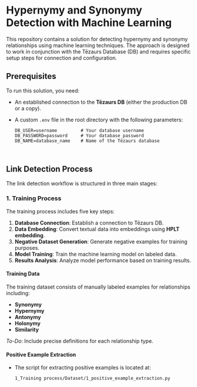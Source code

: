 # Hypernymy and Synonymy Detection with Machine Learning

This repository contains a solution for detecting hypernymy and synonymy relationships using machine learning techniques. The approach is designed to work in conjunction with the Tēzaurs Database (DB) and requires specific setup steps for connection and configuration.

## Prerequisites

To run this solution, you need:
- An established connection to the **Tēzaurs DB** (either the production DB or a copy).
- A custom `.env` file in the root directory with the following parameters:

  ```plaintext
  DB_USER=username         # Your database username
  DB_PASSWORD=password     # Your database password
  DB_NAME=database_name    # Name of the Tēzaurs database



## Link Detection Process

The link detection workflow is structured in three main stages:

### 1. Training Process

The training process includes five key steps:

1. **Database Connection**: Establish a connection to Tēzaurs DB.
2. **Data Embedding**: Convert textual data into embeddings using **HPLT embedding**.
3. **Negative Dataset Generation**: Generate negative examples for training purposes.
4. **Model Training**: Train the machine learning model on labeled data.
5. **Results Analysis**: Analyze model performance based on training results.

#### Training Data

The training dataset consists of manually labeled examples for relationships including:

- **Synonymy**
- **Hypernymy**
- **Antonymy**
- **Holonymy**
- **Similarity**

*To-Do*: Include precise definitions for each relationship type.

#### Positive Example Extraction

- The script for extracting positive examples is located at:

  ```plaintext
  1_Training process/Dataset/1_positive_example_extraction.py
